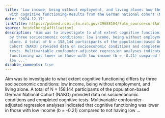 ```yaml
---
title: 'Low income, being without employment, and living alone: how they are associated
  with cognitive functioning-Results from the German national cohort (NAKO)'
date: '2024-12-17'
linkTitle: https://pubmed.ncbi.nlm.nih.gov/39688104/?utm_source=curl&utm_medium=rss&utm_campaign=pubmed-2&utm_content=1FakS-2QOkCT8HsMOQP1bCRQ4YzyumYOmxmF0moLsQ3dFB1E9V&fc=20220326224207&ff=20241217170900&v=2.18.0.post9+e462414
source: heidelberg[Affiliation]
description: 'Aim was to investigate to what extent cognitive functioning differs
  by three socioeconomic conditions: low income, being without employment, and living
  alone. A total of N = 158,144 participants of the population-based German National
  Cohort (NAKO) provided data on socioeconomic conditions and completed cognitive
  tests. Multivariable confounder-adjusted regression analyses indicated that cognitive
  functioning was lower in those with low income (b = -0.21) compared to not having
  low ...'
disable_comments: true
---
```

Aim was to investigate to what extent cognitive functioning differs by three socioeconomic conditions: low income, being without employment, and living alone. A total of N = 158,144 participants of the population-based German National Cohort (NAKO) provided data on socioeconomic conditions and completed cognitive tests. Multivariable confounder-adjusted regression analyses indicated that cognitive functioning was lower in those with low income (b = -0.21) compared to not having low ...